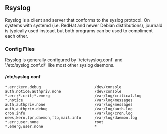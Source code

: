 ## Rsyslog

Rsyslog is a client and server that conforms to the syslog protocol. On systems with systemd (i.e. RedHat and newer Debian distributions), journald is typically used instead, but both programs can be used to compliment each other.


### Config Files

Rsyslog is generally configured by '/etc/syslog.conf' and '/etc/syslog.conf.d/' like most other syslog daemons.


#### /etc/syslog.conf

```syslog
*.err;kern.debug						/dev/console
auth.notice;authpriv.none				/dev/console
*.err;*.crit;*.emerg					/var/log/critical.log
*.notice								/var/log/messages
auth,authpriv.none						/var/log/messages
auth,authpriv.debug						/var/log/auth.log
cron.info								/var/log/cron.log
news,kern,lpr,daemon,ftp,mail.info		/var/log/daemon.log
*.err;user.none							root
*.emerg;user.none						*
```
